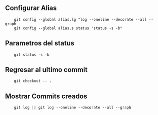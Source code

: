 ## Configurar Alias 
```
    git config --global alias.lg "log --oneline --decorate --all --graph
    git config --global alias.s status "status -s -b"
```
## Parametros del status
```
    git status -s -b
```

## Regresar al ultimo commit
```
    git checkout -- .
```

## Mostrar Commits creados
```
    git log || git log --oneline --decorate --all --graph
```
